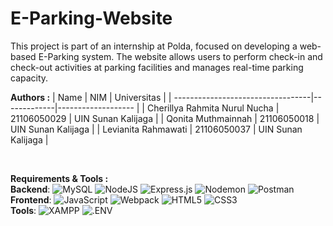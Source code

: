 # E-Parking-Website
This project is part of an internship at Polda, focused on developing a web-based E-Parking system. The website allows users to perform check-in and check-out activities at parking facilities and manages real-time parking capacity.

**Authors :**
| Name                              | NIM         | Universitas        |
| ----------------------------------|-------------|------------------- |
| Cherillya Rahmita Nurul Nucha     | 21106050029 | UIN Sunan Kalijaga |
| Qonita Muthmainnah                | 21106050018 | UIN Sunan Kalijaga |
| Levianita Rahmawati               | 21106050037 | UIN Sunan Kalijaga |

<br>

**Requirements & Tools :**
<br>
**Backend**: 
![MySQL](https://img.shields.io/badge/MySQL-4479A1?style=for-the-badge&logo=MySQL&logoColor=white)
![NodeJS](https://img.shields.io/badge/node.js-6DA55F?style=for-the-badge&logo=node.js&logoColor=white)
![Express.js](https://img.shields.io/badge/express.js-%23404d59.svg?style=for-the-badge&logo=express&logoColor=%2361DAFB)
![Nodemon](https://img.shields.io/badge/Nodemon-76D04B?style=for-the-badge&logo=Nodemon&logoColor=white)
![Postman](https://img.shields.io/badge/Postman-FF6C37?style=for-the-badge&logo=postman&logoColor=white)
<br>
**Frontend**:
![JavaScript](https://img.shields.io/badge/JavaScript-F7DF1E?style=for-the-badge&logo=JavaScript&logoColor=000000)
![Webpack](https://img.shields.io/badge/Webpack-8DD6F9?style=for-the-badge&logo=Webpack&logoColor=000000)
![HTML5](https://img.shields.io/badge/HTML5-E34F26?style=for-the-badge&logo=HTML5&logoColor=white)
![CSS3](https://img.shields.io/badge/CSS3-1572B6?style=for-the-badge&logo=CSS3&logoColor=white)
<br>
**Tools**: 
![XAMPP](https://img.shields.io/badge/XAMPP-FB7A24?style=for-the-badge&logo=XAMPP&logoColor=white)
![.ENV](https://img.shields.io/badge/.ENV-ECD53F?style=for-the-badge&logo=.ENV&logoColor=000000)

